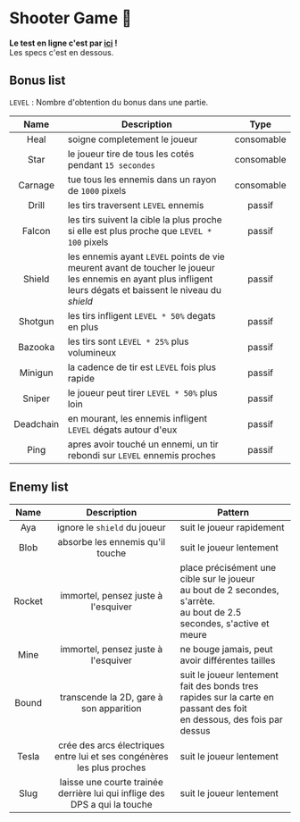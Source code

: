 
# Shooter Game 👾

**Le test en ligne c'est par [ici](https://camilleabella.github.io/TypedShooterGame/) !**<br>
Les specs c'est en dessous.

## Bonus list

`LEVEL` : Nombre d'obtention du bonus dans une partie.

| Name | Description | Type |
|:---:|---|:---:|
| Heal | soigne completement le joueur | consomable |
| Star | le joueur tire de tous les cotés pendant `15 secondes` | consomable |
| Carnage | tue tous les ennemis dans un rayon de `1000` pixels | consomable |
| Drill | les tirs traversent `LEVEL` ennemis | passif |
| Falcon | les tirs suivent la cible la plus proche si elle est plus proche que `LEVEL * 100` pixels | passif |
| Shield | les ennemis ayant `LEVEL` points de vie meurent avant de toucher le joueur<br>les ennemis en ayant plus infligent leurs dégats et baissent le niveau du *shield* | passif |
| Shotgun | les tirs infligent `LEVEL * 50%` degats en plus | passif |
| Bazooka | les tirs sont `LEVEL * 25%` plus volumineux | passif |
| Minigun | la cadence de tir est `LEVEL` fois plus rapide | passif |
| Sniper | le joueur peut tirer `LEVEL * 50%` plus loin | passif |
| Deadchain | en mourant, les ennemis infligent `LEVEL` dégats autour d'eux | passif |
| Ping | apres avoir touché un ennemi, un tir rebondi sur `LEVEL` ennemis proches | passif |

## Enemy list

| Name | Description | Pattern |
| :---: | :---: | --- |
| Aya | ignore le `shield` du joueur | suit le joueur rapidement |
| Blob | absorbe les ennemis qu'il touche | suit le joueur lentement |
| Rocket | immortel, pensez juste à l'esquiver | place précisément une cible sur le joueur<br>au bout de 2 secondes, s'arrète.<br>au bout de 2.5 secondes, s'active et meure |
| Mine | immortel, pensez juste à l'esquiver | ne bouge jamais, peut avoir différentes tailles |
| Bound | transcende la 2D, gare à son apparition | suit le joueur lentement<br>fait des bonds tres rapides sur la carte en passant des foit<br>en dessous, des fois par dessus |
| Tesla | crée des arcs électriques entre lui et ses congénères les plus proches | suit le joueur lentement |
| Slug | laisse une courte trainée derrière lui qui inflige des DPS a qui la touche | suit le joueur lentement |
